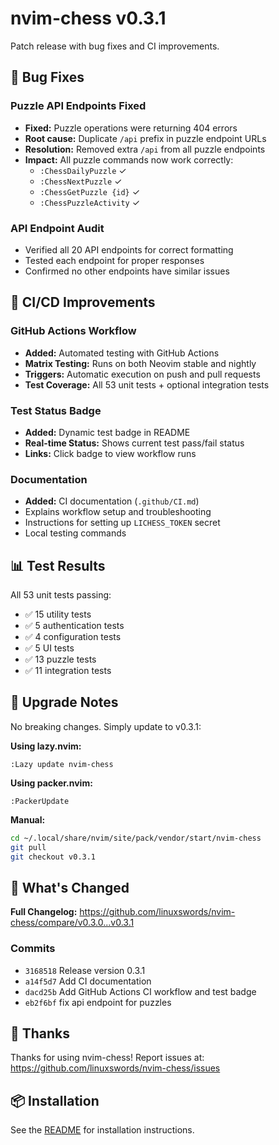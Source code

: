 # nvim-chess v0.3.1

Patch release with bug fixes and CI improvements.

## 🐛 Bug Fixes

### Puzzle API Endpoints Fixed
- **Fixed:** Puzzle operations were returning 404 errors
- **Root cause:** Duplicate `/api` prefix in puzzle endpoint URLs
- **Resolution:** Removed extra `/api` from all puzzle endpoints
- **Impact:** All puzzle commands now work correctly:
  - `:ChessDailyPuzzle` ✓
  - `:ChessNextPuzzle` ✓
  - `:ChessGetPuzzle {id}` ✓
  - `:ChessPuzzleActivity` ✓

### API Endpoint Audit
- Verified all 20 API endpoints for correct formatting
- Tested each endpoint for proper responses
- Confirmed no other endpoints have similar issues

## 🚀 CI/CD Improvements

### GitHub Actions Workflow
- **Added:** Automated testing with GitHub Actions
- **Matrix Testing:** Runs on both Neovim stable and nightly
- **Triggers:** Automatic execution on push and pull requests
- **Test Coverage:** All 53 unit tests + optional integration tests

### Test Status Badge
- **Added:** Dynamic test badge in README
- **Real-time Status:** Shows current test pass/fail status
- **Links:** Click badge to view workflow runs

### Documentation
- **Added:** CI documentation (`.github/CI.md`)
- Explains workflow setup and troubleshooting
- Instructions for setting up `LICHESS_TOKEN` secret
- Local testing commands

## 📊 Test Results

All 53 unit tests passing:
- ✅ 15 utility tests
- ✅ 5 authentication tests
- ✅ 4 configuration tests
- ✅ 5 UI tests
- ✅ 13 puzzle tests
- ✅ 11 integration tests

## 🔄 Upgrade Notes

No breaking changes. Simply update to v0.3.1:

**Using lazy.nvim:**
```vim
:Lazy update nvim-chess
```

**Using packer.nvim:**
```vim
:PackerUpdate
```

**Manual:**
```bash
cd ~/.local/share/nvim/site/pack/vendor/start/nvim-chess
git pull
git checkout v0.3.1
```

## 📝 What's Changed

**Full Changelog:** https://github.com/linuxswords/nvim-chess/compare/v0.3.0...v0.3.1

### Commits
- `3168518` Release version 0.3.1
- `a14f5d7` Add CI documentation
- `dacd25b` Add GitHub Actions CI workflow and test badge
- `eb2f6bf` fix api endpoint for puzzles

## 🙏 Thanks

Thanks for using nvim-chess! Report issues at:
https://github.com/linuxswords/nvim-chess/issues

## 📦 Installation

See the [README](https://github.com/linuxswords/nvim-chess#installation) for installation instructions.
